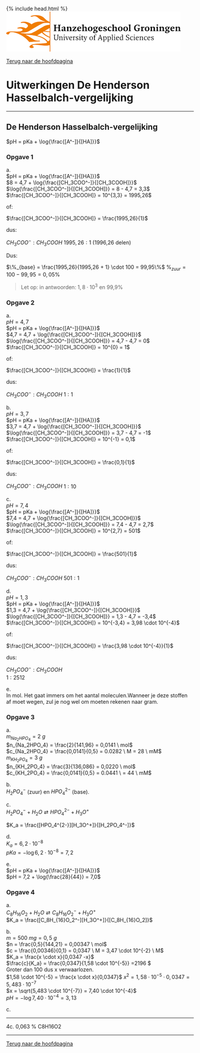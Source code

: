 {% include head.html %}
![Hanze](../hanze/hanze.png)

[Terug naar de hoofdpagina ](../index.md)

# Uitwerkingen De Henderson Hasselbalch-vergelijking

---

## De Henderson Hasselbalch-vergelijking

$pH = pKa + \log{\frac{[A^-]}{[HA]}}$  


### Opgave 1

a.  
$pH = pKa + \log{\frac{[A^-]}{[HA]}}$  
$8 = 4,7 + \log{\frac{[CH_3COO^-]}{[CH_3COOH]}}$  
$\log{\frac{[CH_3COO^-]}{[CH_3COOH]}} = 8 - 4,7 = 3,3$  
$\frac{[CH_3COO^-]}{[CH_3COOH]} = 10^{3,3} = 1995,26$  

of:

$\frac{[CH_3COO^-]}{[CH_3COOH]} = \frac{1995,26}{1}$  

dus: 

$CH_3COO^-:CH_3COOH$
$1995,26:1$ (1996,26 delen)  

Dus:  

$\%_{base} = \frac{1995,26}{1995,26 + 1} \cdot 100 = 99,95\%$
$\%_{zuur} = 100 - 99,95 = 0,05\%$

>Let op: in antwoorden: $1,8 \cdot 10^3$ en 99,9%  


### Opgave 2

a.  
$pH = 4,7$  
$pH = pKa + \log{\frac{[A^-]}{[HA]}}$  
$4,7 = 4,7 + \log{\frac{[CH_3COO^-]}{[CH_3COOH]}}$  
$\log{\frac{[CH_3COO^-]}{[CH_3COOH]}} = 4,7 - 4,7 = 0$
$\frac{[CH_3COO^-]}{[CH_3COOH]} = 10^{0} = 1$  

of:

$\frac{[CH_3COO^-]}{[CH_3COOH]} = \frac{1}{1}$  

dus: 

$CH_3COO^-:CH_3COOH$
$1:1$  

b.  
$pH = 3,7$  
$pH = pKa + \log{\frac{[A^-]}{[HA]}}$  
$3,7 = 4,7 + \log{\frac{[CH_3COO^-]}{[CH_3COOH]}}$  
$\log{\frac{[CH_3COO^-]}{[CH_3COOH]}} = 3,7 - 4,7 = -1$
$\frac{[CH_3COO^-]}{[CH_3COOH]} = 10^{-1} = 0,1$  

of:

$\frac{[CH_3COO^-]}{[CH_3COOH]} = \frac{0,1}{1}$  

dus: 

$CH_3COO^-:CH_3COOH$
$1:10$  

c.  
$pH = 7,4$  
$pH = pKa + \log{\frac{[A^-]}{[HA]}}$  
$7,4 = 4,7 + \log{\frac{[CH_3COO^-]}{[CH_3COOH]}}$  
$\log{\frac{[CH_3COO^-]}{[CH_3COOH]}} = 7,4 - 4,7 = 2,7$
$\frac{[CH_3COO^-]}{[CH_3COOH]} = 10^{2,7} = 501$  

of:

$\frac{[CH_3COO^-]}{[CH_3COOH]} = \frac{501}{1}$  

dus: 

$CH_3COO^-:CH_3COOH$
$501:1$  

d.  
$pH = 1,3$  
$pH = pKa + \log{\frac{[A^-]}{[HA]}}$  
$1,3 = 4,7 + \log{\frac{[CH_3COO^-]}{[CH_3COOH]}}$  
$\log{\frac{[CH_3COO^-]}{[CH_3COOH]}} = 1,3 - 4,7 = -3,4$
$\frac{[CH_3COO^-]}{[CH_3COOH]} = 10^{-3,4} = 3,98 \cdot 10^{-4}$  

of:

$\frac{[CH_3COO^-]}{[CH_3COOH]} = \frac{3,98 \cdot 10^{-4}}{1}$  

dus: 

$CH_3COO^-:CH_3COOH$  
$1:2512$  

e.  
In mol. Het gaat immers om het aantal moleculen.Wanneer je deze stoffen af moet wegen, zul je nog wel om moeten rekenen naar gram.  

### Opgave 3

a.  
$m_{Na_2HPO_4} = 2 \ g$  
$n_{Na_2HPO_4} = \frac{2}{141,96} = 0,0141 \ mol$  
$c_{Na_2HPO_4} = \frac{0,0141}{0,5} = 0.0282 \ M = 28 \ mM$  
$m_{KH_2PO_4} = 3 \ g$  
$n_{KH_2PO_4} = \frac{3}{136,086} = 0,0220 \ mol$  
$c_{KH_2PO_4} = \frac{0,0141}{0,5} = 0.0441 \ = 44 \ mM$  

b.  
$H_2PO_4^-$ (zuur) en $HPO_4^{2-}$ (base).  

c.  
$H_2PO_4^- + H_2O \rightleftarrows HPO_4^{2-} + H_3O^+$  

$K_a = \frac{[HPO_4^{2-}][H_3O^+]}{[H_2PO_4^-]}$

d.  
$K_a = 6,2 \cdot 10^{-8}$  
$pKa = -\log{6,2 \cdot 10^{-8}} = 7,2$  

e.  
$pH = pKa + \log{\frac{[A^-]}{[HA]}}$  
$pH = 7,2 + \log{\frac{28}{44}} = 7,0$  


### Opgave 4

a.  
$C_8H_{16}O_2 + H_2O \rightleftarrows C_8H_{16}O_2^- + H_3O^+$  
$K_a = \frac{[C_8H_{16}O_2^-][H_3O^+]}{[C_8H_{16}O_2]}$  

b.  
$m = 500 \ mg = 0,5 \ g$  
$n = \frac{0,5}{144,21} = 0,00347 \ mol$  
$c = \frac{0,00346}{0,1} = 0,0347 \ M = 3,47 \cdot 10^{-2} \ M$  
$K_a = \frac{x \cdot x}{0,0347 -x}$  
$\frac{c}{K_a} = \frac{0,0347}{1,58 \cdot 10^{-5}} =2196 $  
Groter dan 100 dus x verwaarlozen.  
$1,58 \cdot 10^{-5} = \frac{x \cdot x}{0,0347}$
$x^2 = 1,58 \cdot 10^{-5} \cdot 0,0347 = 5,483 \cdot 10^{-7}$  
$x = \sqrt{5,483 \cdot 10^{-7}} = 7,40 \cdot 10^{-4}$  
$pH = -\log{7,40 \cdot 10^{-4}} = 3,13$  

c.  


---







4c. 0,063 % C8H16O2




--- 

[Terug naar de hoofdpagina ](../index.md)

